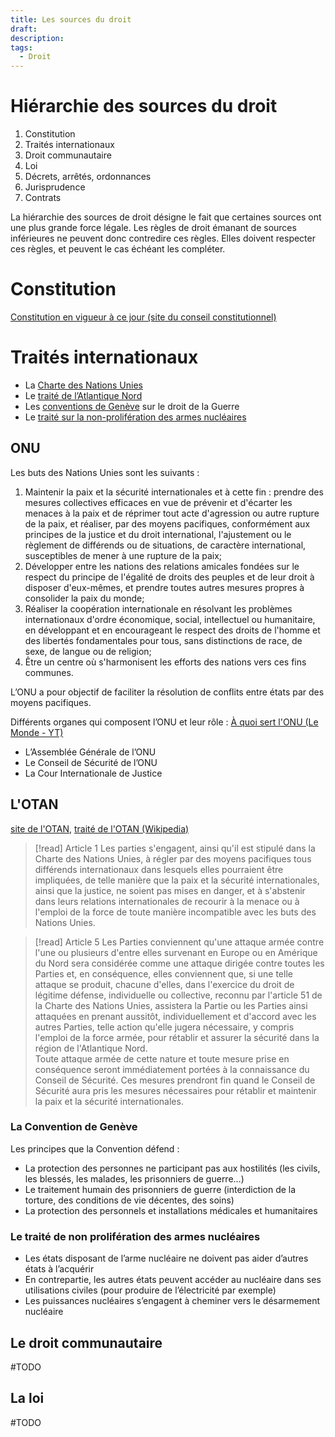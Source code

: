 ```yaml
---
title: Les sources du droit
draft: 
description: 
tags:
  - Droit
---
```

# Hiérarchie des sources du droit
1. Constitution
2. Traités internationaux
3. Droit communautaire
4. Loi
5. Décrets, arrêtés, ordonnances
6. Jurisprudence
7. Contrats

La hiérarchie des sources de droit désigne le fait que certaines sources ont une plus grande force légale. Les règles de droit émanant de sources inférieures ne peuvent donc contredire ces règles. Elles doivent respecter ces règles, et peuvent le cas échéant les compléter.

# Constitution
[Constitution en vigueur à ce jour (site du conseil constitutionnel)](https://www.conseil-constitutionnel.fr/le-bloc-de-constitutionnalite/texte-integral-de-la-constitution-du-4-octobre-1958-en-vigueur)

# Traités internationaux
- La [Charte des Nations Unies](https://www.un.org/fr/about-us/un-charter)
- Le [traité de l’Atlantique Nord](https://www.nato.int/cps/fr/natohq/official_texts_17120.htm)
- Les [conventions de Genève](https://www.youtube.com/watch?v=P7GeqJ2JPtU&t=3s) sur le droit de la Guerre
- Le [traité sur la non-prolifération des armes nucléaires](https://treaties.un.org/doc/Publication/UNTS/Volume%20729/volume-729-I-10485-French.pdf?_gl=1*tq15q3*_ga*MTkwMjE2NDk3OC4xNzI1MDg5MDE3*_ga_TK9BQL5X7Z*MTcyNTA4OTAxNi4xLjEuMTcyNTA4OTM1NS4wLjAuMA..)
## ONU
Les buts des Nations Unies sont les suivants :
1. Maintenir la paix et la sécurité internationales et à cette fin : prendre des mesures collectives efficaces en vue de prévenir et d'écarter les menaces à la paix et de réprimer tout acte d'agression ou autre rupture de la paix, et réaliser, par des moyens pacifiques, conformément aux principes de la justice et du droit international, l'ajustement ou le règlement de différends ou de situations, de caractère international, susceptibles de mener à une rupture de la paix;
2. Développer entre les nations des relations amicales fondées sur le respect du principe de l'égalité de droits des peuples et de leur droit à disposer d'eux-mêmes, et prendre toutes autres mesures propres à consolider la paix du monde;
3. Réaliser la coopération internationale en résolvant les problèmes internationaux d'ordre économique, social, intellectuel ou humanitaire, en développant et en encourageant le respect des droits de l'homme et des libertés fondamentales pour tous, sans distinctions de race, de sexe, de langue ou de religion;
4. Être un centre où s'harmonisent les efforts des nations vers ces fins communes.

L’ONU a pour objectif de faciliter la résolution de conflits entre états par des moyens pacifiques.

Différents organes qui composent l’ONU et leur rôle : [À quoi sert l'ONU (Le Monde - YT)](https://www.youtube.com/watch?v=0PbMbTCEi1I)
- L’Assemblée Générale de l’ONU
- Le Conseil de Sécurité de l’ONU
- La Cour Internationale de Justice

## L'OTAN
[site de l'OTAN](https://www.nato.int/nato-welcome/index_fr.html), [traité de l'OTAN (Wikipedia)](https://fr.wikipedia.org/wiki/Trait%C3%A9_de_l%27Atlantique_nord#)
> [!read] Article 1
> Les parties s'engagent, ainsi qu'il est stipulé dans la Charte des Nations Unies, à régler par des moyens pacifiques tous différends internationaux dans lesquels elles pourraient être impliquées, de telle manière que la paix et la sécurité internationales, ainsi que la justice, ne soient pas mises en danger, et à s'abstenir dans leurs relations internationales de recourir à la menace ou à l'emploi de la force de toute manière incompatible avec les buts des Nations Unies.

> [!read] Article 5
> Les Parties conviennent qu'une attaque armée contre l'une ou plusieurs d'entre elles survenant en Europe ou en Amérique du Nord sera considérée comme une attaque dirigée contre toutes les Parties et, en conséquence, elles conviennent que, si une telle attaque se produit, chacune d'elles, dans l'exercice du droit de légitime défense, individuelle ou collective, reconnu par l'article 51 de la Charte des Nations Unies, assistera la Partie ou les Parties ainsi attaquées en prenant aussitôt, individuellement et d'accord avec les autres Parties, telle action qu'elle jugera nécessaire, y compris l'emploi de la force armée, pour rétablir et assurer la sécurité dans la région de l'Atlantique Nord.  
> Toute attaque armée de cette nature et toute mesure prise en conséquence seront immédiatement portées à la connaissance du Conseil de Sécurité. Ces mesures prendront fin quand le Conseil de Sécurité aura pris les mesures nécessaires pour rétablir et maintenir la paix et la sécurité internationales.

### La Convention de Genève
Les principes que la Convention défend : 
- La protection des personnes ne participant pas aux hostilités (les civils, les blessés, les malades, les prisonniers de guerre…)
- Le traitement humain des prisonniers de guerre (interdiction de la torture, des conditions de vie décentes, des soins)
- La protection des personnels et installations médicales et humanitaires

### Le traité de non prolifération des armes nucléaires
- Les états disposant de l’arme nucléaire ne doivent pas aider d’autres états à l’acquérir
- En contrepartie, les autres états peuvent accéder au nucléaire dans ses utilisations civiles (pour produire de l’électricité par exemple)
- Les puissances nucléaires s’engagent à cheminer vers le désarmement nucléaire

## Le droit communautaire
#TODO 
## La loi
#TODO 